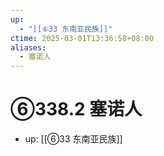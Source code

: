 ```yaml
---
up:
  - "[[⑥33 东南亚民族]]"
ctime: 2025-03-01T13:36:58+08:00
aliases:
  - 塞诺人
---
```


# ⑥338.2 塞诺人

- up: [[⑥33 东南亚民族]]
